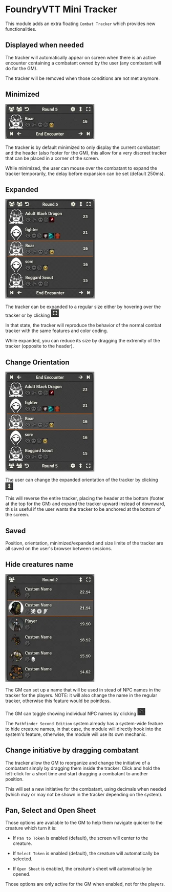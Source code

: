 # FoundryVTT Mini Tracker

This module adds an extra floating `Combat Tracker` which provides new functionalities.

## Displayed when needed

The tracker will automatically appear on screen when there is an active encounter containing a combatant owned by the user (any combatant will do for the GM).

The tracker will be removed when those conditions are not met anymore.

## Minimized

![](./readme/minimized.webp)

The tracker is by default minimized to only display the current combatant and the header (also footer for the GM), this allow for a very discreet tracker that can be placed in a corner of the screen.

While minimized, the user can mouse over the combatant to expand the tracker temporarily, the delay before expansion can be set (default 250ms).

## Expanded

![](./readme/tracker.webp)

The tracker can be expanded to a regular size either by hovering over the tracker or by clicking <img src="./readme/expand.webp" width="24">

In that state, the tracker will reproduce the behavior of the normal combat tracker with the same features and color coding.

While expanded, you can reduce its size by dragging the extremity of the tracker (opposite to the header).

## Change Orientation

![](./readme/reversed.webp)

The user can change the expanded orientation of the tracker by clicking <img src="./readme/orientation.webp" width="24">

This will reverse the entire tracker, placing the header at the bottom (footer at the top for the GM) and expand the tracker upward instead of downward, this is useful if the user wants the tracker to be anchored at the bottom of the screen.

## Saved

Position, orientation, minimized/expanded and size limite of the tracker are all saved on the user's browser between sessions.

## Hide creatures name

![](./readme/hidden.webp)

The GM can set up a name that will be used in stead of NPC names in the tracker for the players. NOTE: it will also change the name in the regular tracker, otherwise this feature would be pointless.

The GM can toggle showing individual NPC names by clicking <img src="./readme/rename.webp" width="24">

The `Pathfinder Second Edition` system already has a system-wide feature to hide creature names, in that case, the module will directly hook into the system's feature, otherwise, the module will use its own mechanic.

## Change initiative by dragging combatant

The tracker allow the GM to reorganize and change the initiative of a combatant simply by dragging them inside the tracker: Click and hold the left-click for a short time and start dragging a combatant to another position.

This will set a new initiative for the combatant, using decimals when needed (which may or may not be shown in the tracker depending on the system).

## Pan, Select and Open Sheet

Those options are available to the GM to help them navigate quicker to the creature which turn it is:

-   If `Pan to Token` is enabled (default), the screen will center to the creature.

-   If `Select Token` is enabled (default), the creature will automatically be selected.

-   If `Open Sheet` is enabled, the creature's sheet will automatically be opened.

Those options are only active for the GM when enabled, not for the players.
